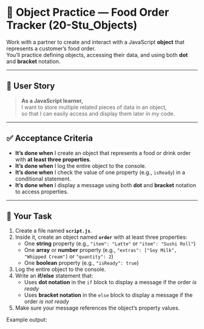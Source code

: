 # 🍔 Object Practice — Food Order Tracker (20-Stu_Objects)

Work with a partner to create and interact with a JavaScript **object** that represents a customer’s food order.  
You’ll practice defining objects, accessing their data, and using both **dot** and **bracket** notation.

---

## 👤 User Story

> **As a JavaScript learner,**  
> I want to store multiple related pieces of data in an object,  
> so that I can easily access and display them later in my code.

---

## ✅ Acceptance Criteria

- **It’s done when** I create an object that represents a food or drink order with **at least three properties**.  
- **It’s done when** I log the entire object to the console.  
- **It’s done when** I check the value of one property (e.g., `isReady`) in a conditional statement.  
- **It’s done when** I display a message using both **dot** and **bracket** notation to access properties.  

---

## 🧱 Your Task

1. Create a file named **`script.js`**.  
2. Inside it, create an object named **`order`** with at least three properties:
   - One **string** property (e.g., `"item": "Latte"` or `"item": "Sushi Roll"`)  
   - One **array** or **number** property (e.g., `"extras": ["Soy Milk", "Whipped Cream"]` or `"quantity": 2`)  
   - One **boolean** property (e.g., `"isReady": true`)  
3. Log the entire object to the console.  
4. Write an **if/else** statement that:
   - Uses **dot notation** in the `if` block to display a message if the order *is ready*  
   - Uses **bracket notation** in the `else` block to display a message if the order *is not ready*  
5. Make sure your message references the object’s property values.

Example output:  
